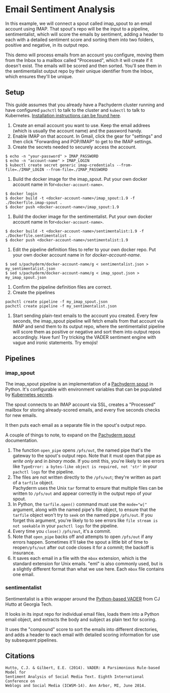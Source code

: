 # Email Sentiment Analysis

In this example, we will connect a spout called imap_spout to an email account using IMAP.
That spout's repo will be the input to a pipeline, sentimentalist,  which will score the emails by sentiment, 
adding a header to each with a detailed sentiment score and sorting them into two folders, positive and negative, in its output repo.

This demo will process emails from an account you configure, moving them from the Inbox to a mailbox called "Processed", 
which it will create if it doesn't exist.
The emails will be scored and then sorted.
You'll see them in the sentimentalist output repo by their unique identifier from the Inbox, 
which ensures they'll be unique.

## Setup

This guide assumes that you already have a Pachyderm cluster running and have configured `pachctl` to talk to the cluster and `kubectl` to talk to Kubernetes.
[Installation instructions can be found here](http://pachyderm.readthedocs.io/en/stable/getting_started/local_installation.html).

1. Create an email account you want to use.  Keep the email addrees (which is usually the account name) and the password handy.
1. Enable IMAP on that account. In Gmail, click the gear for "settings" and then click "Forwarding and POP/IMAP"
 to get to the IMAP settings.
1. Create the secrets needed to securely access the account.
```
$ echo -n "your-password" > IMAP_PASSWORD
$ echo -n "account-name" > IMAP_LOGIN
$ kubectl create secret generic imap-credentials --from-file=./IMAP_LOGIN --from-file=./IMAP_PASSWORD
```
1. Build the docker image for the imap_spout. Put your own docker account name in for`<docker-account-name>`.
```
$ docker login
$ docker build -t <docker-account-name>/imap_spout:1.9 -f ./Dockerfile.imap-spout .
$ docker push <docker-account-name>/imap_spout:1.9
```
1. Build the docker image for the sentimentalist. Put your own docker account name in for`<docker-account-name>`.
```
$ docker build -t <docker-account-name>/sentimentalist:1.9 -f ./Dockerfile.sentimentalist .
$ docker push <docker-account-name>/sentimentalist:1.9
```
1. Edit the pipeline definition files to refer to your own docker repo.  Put your own docker account name in for _docker-account-name_.
```
$ sed s/pachyderm/docker-account-name/g < sentimentalist.json > my_sentimentalist.json
$ sed s/pachyderm/docker-account-name/g < imap_spout.json > my_imap_spout.json
```
1. Confirm the pipeline definition files are correct.
1. Create the pipelines
```
pachctl create pipeline -f my_imap_spout.json
pachctl create pipeline -f my_sentimentalist.json
```
1. Start sending plain-text emails to the account you created. 
Every few seconds, the imap_spout pipeline will fetch emails from that account via IMAP and send them to its output repo, 
where the sentimentalist pipeline will score them as positive or negative and sort them into output repos accordingly.
Have fun! 
Try tricking the VADER sentiment engine with vague and ironic statements.
Try emojis!

## Pipelines

### imap_spout

The imap_spout pipeline is an implementation of a [Pachyderm spout](http://docs.pachyderm.com/en/latest/fundamentals/spouts.html) in Python. 
It's configurable with environment variables that can be populated by [Kubernetes secrets](https://kubernetes.io/docs/concepts/configuration/secret/).

The spout connects to an IMAP account via SSL, 
creates a "Processed" mailbox for storing already-scored emails, 
and every five seconds checks for new emails.

It then puts each email as a separate file in the spout's output repo.

A couple of things to note, to expand on the [Pachyderm spout](http://docs.pachyderm.com/en/latest/fundamentals/spouts.html) documentation.

1. The function `open_pipe` opens `/pfs/out`, 
the named pipe that's the gateway to the spout's output repo. 
Note that it must open that pipe as _write only_ and in _binary_ mode. 
If you omit this, you're likely to see errors like `TypeError: a bytes-like object is required, not 'str'` in your `pachctl logs` for the pipeline.
1. The files are not written directly to the `/pfs/out`; 
they're written as part of a `tarfile` object.  
Pachyderm uses the Unix `tar` format to ensure that multiple files can be written to `/pfs/out` and appear correctly in the output repo of your spout.
1. In Python, the `tarfile.open()` command must use the `mode="w|"` argument,
along with the named pipe's file object,
to ensure that the `tarfile` object won't try to `seek` on the named pipe `/pfs/out`.
If you forget this argument, you're likely to to see errors like `file stream is not seekable` in your `pachctl logs` for the pipeline.
1. Every time you `close()` `/pfs/out`, it's a commit.
1. Note that `open_pipe` backs off and attempts to open `/pfs/out` if any errors happen.
Sometimes it'll take the spout a little bit of time to reopen`/pfs/out` after out code closes it for a commit;
the backoff is insurance.
1. It saves each email in a file with the `mbox` extension, which is the standard extension for Unix emails. "eml" is also commonly used, but is a slightly different format than what we use here. Each `mbox` file contains one email.

### sentimentalist

Sentimentalist is a thin wrapper around the [Python-based VADER](https://github.com/cjhutto/vaderSentiment) from CJ Hutto at Georgia Tech.

It looks in its input repo for individual email files, loads them into a Python email object, and extracts the body and subject as plain text for scoring.  

It uses the "compound" score to sort the emails into different directories, and adds a header to each email with detailed scoring information for use by subsequent pipelines.

## Citations
```
Hutto, C.J. & Gilbert, E.E. (2014). VADER: A Parsimonious Rule-based Model for
Sentiment Analysis of Social Media Text. Eighth International Conference on
Weblogs and Social Media (ICWSM-14). Ann Arbor, MI, June 2014.
```
